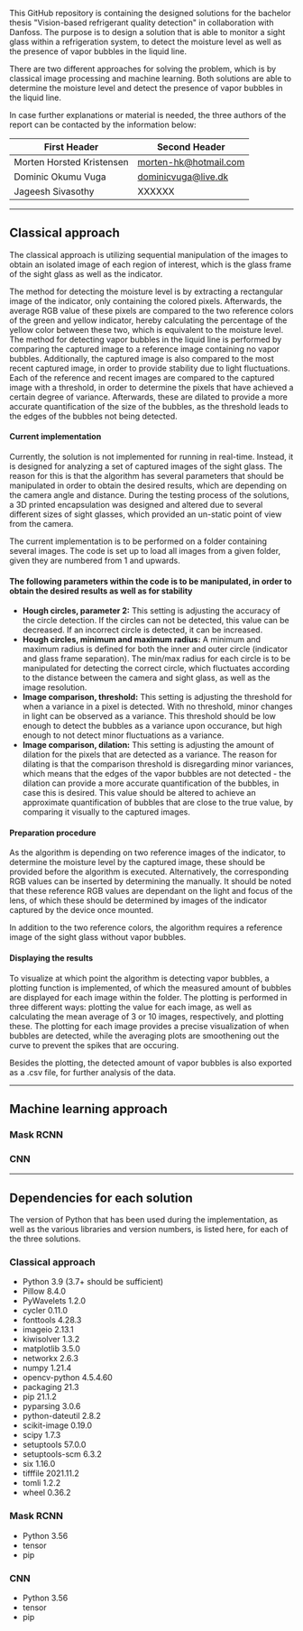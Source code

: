 This GitHub repository is containing the designed solutions for the bachelor thesis "Vision-based refrigerant quality detection" in collaboration with Danfoss. The purpose is to design a solution that is able to monitor a sight glass within a refrigeration system, to detect the moisture level as well as the presence of vapor bubbles in the liquid line. 


There are two different approaches for solving the problem, which is by classical image processing and machine learning.
Both solutions are able to determine the moisture level and detect the presence of vapor bubbles in the liquid line.

In case further explanations or material is needed, the three authors of the report can be contacted by the information below:

First Header | Second Header
------------ | -------------
Morten Horsted Kristensen | morten-hk@hotmail.com
Dominic Okumu Vuga | dominicvuga@live.dk
Jageesh Sivasothy | XXXXXX


____________________________________________________

## Classical approach

The classical approach is utilizing sequential manipulation of the images to obtain an isolated image of each region of interest, which is the glass frame of the sight glass as well as the indicator.

The method for detecting the moisture level is by extracting a rectangular image of the indicator, only containing the colored pixels. Afterwards, the average RGB value of these pixels are compared to the two reference colors of the green and yellow indicator, hereby calculating the percentage of the yellow color between these two, which is equivalent to the moisture level.
The method for detecting vapor bubbles in the liquid line is performed by comparing the captured image to a reference image containing no vapor bubbles. Additionally, the captured image is also compared to the most recent captured image, in order to provide stability due to light fluctuations.
Each of the reference and recent images are compared to the captured image with a threshold, in order to determine the pixels that have achieved a certain degree of variance. Afterwards, these are dilated to provide a more accurate quantification of the size of the bubbles, as the threshold leads to the edges of the bubbles not being detected.

#### Current implementation

Currently, the solution is not implemented for running in real-time. Instead, it is designed for analyzing a set of captured images of the sight glass. The reason for this is that the algorithm has several parameters that should be manipulated in order to obtain the desired results, which are depending on the camera angle and distance. During the testing process of the solutions, a 3D printed encapsulation was designed and altered due to several different sizes of sight glasses, which provided an un-static point of view from the camera. 

The current implementation is to be performed on a folder containing several images. The code is set up to load all images from a given folder, given they are numbered from 1 and upwards.

#### The following parameters within the code is to be manipulated, in order to obtain the desired results as well as for stability

* **Hough circles, parameter 2:** This setting is adjusting the accuracy of the circle detection. If the circles can not be detected, this value can be decreased. If an incorrect circle is detected, it can be increased. 
* **Hough circles, minimum and maximum radius:** A minimum and maximum radius is defined for both the inner and outer circle (indicator and glass frame separation). The min/max radius for each circle is to be manipulated for detecting the correct circle, which fluctuates according to the distance between the camera and sight glass, as well as the image resolution.
* **Image comparison, threshold:** This setting is adjusting the threshold for when a variance in a pixel is detected. With no threshold, minor changes in light can be observed as a variance. This threshold should be low enough to detect the bubbles as a variance upon occurance, but high enough to not detect minor fluctuations as a variance.
* **Image comparison, dilation:** This setting is adjusting the amount of dilation for the pixels that are detected as a variance. The reason for dilating is that the comparison threshold is disregarding minor variances, which means that the edges of the vapor bubbles are not detected - the dilation can provide a more accurate quantification of the bubbles, in case this is desired. This value should be altered to achieve an approximate quantification of bubbles that are close to the true value, by comparing it visually to the captured images.

#### Preparation procedure

As the algorithm is depending on two reference images of the indicator, to determine the moisture level by the captured image, these should be provided before the algorithm is executed. Alternatively, the corresponding RGB values can be inserted by determining the manually. It should be noted that these reference RGB values are dependant on the light and focus of the lens, of which these should be determined by images of the indicator captured by the device once mounted.

In addition to the two reference colors, the algorithm requires a reference image of the sight glass without vapor bubbles. 

#### Displaying the results

To visualize at which point the algorithm is detecting vapor bubbles, a plotting function is implemented, of which the measured amount of bubbles are displayed for each image within the folder. The plotting is performed in three different ways: plotting the value for each image, as well as calculating the mean average of 3 or 10 images, respectively, and plotting these. The plotting for each image provides a precise visualization of when bubbles are detected, while the averaging plots are smoothening out the curve to prevent the spikes that are occuring. 

Besides the plotting, the detected amount of vapor bubbles is also exported as a .csv file, for further analysis of the data.

____________________________________________________

## Machine learning approach


### Mask RCNN


### CNN






____________________________________________________

## Dependencies for each solution

The version of Python that has been used during the implementation, as well as the various libraries and version numbers, is listed here, for each of the three solutions.

### Classical approach

* Python		3.9 (3.7+ should be sufficient)
* Pillow		8.4.0	
* PyWavelets		1.2.0
* cycler		0.11.0
* fonttools		4.28.3
* imageio		2.13.1	
* kiwisolver		1.3.2	
* matplotlib		3.5.0	
* networkx		2.6.3	
* numpy			1.21.4	
* opencv-python		4.5.4.60	
* packaging		21.3	
* pip			21.1.2	
* pyparsing		3.0.6	
* python-dateutil	2.8.2	
* scikit-image		0.19.0	
* scipy			1.7.3	
* setuptools		57.0.0	
* setuptools-scm	6.3.2	
* six			1.16.0	
* tifffile		2021.11.2	
* tomli			1.2.2	
* wheel			0.36.2	

### Mask RCNN

* Python 3.56
* tensor
* pip

### CNN

* Python 3.56
* tensor
* pip



